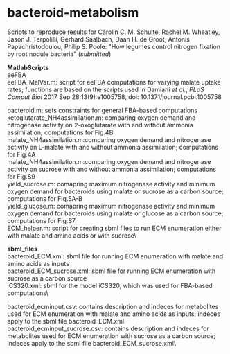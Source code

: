 # bacteroid-metabolism
Scripts to reproduce results for Carolin C. M. Schulte, Rachel M. Wheatley, Jason J. Terpolilli, Gerhard Saalbach, Daan H. de Groot, Antonis Papachristodoulou, Philip S. Poole: "How legumes control nitrogen fixation by root nodule bacteria" (*submitted*)

**MatlabScripts**\
eeFBA\
eeFBA_MalVar.m: script for eeFBA computations for varying malate uptake rates; functions are based on the scripts used in Damiani *et al.*, *PLoS Comput Biol* 2017 Sep 28;13(9):e1005758, doi: 10.1371/journal.pcbi.1005758 

bacteroid.m: sets constraints for general FBA-based computations\
ketoglutarate_NH4assimilation.m: comparing oxygen demand and nitrogenase activity on 2-oxoglutarate with and without ammonia assimilation; computations for Fig.4B\
malate_NH4assimilation.m:comparing oxygen demand and nitrogenase activity on L-malate with and without ammonia assimilation; computations for Fig.4A\
malate_NH4assimilation.m:comparing oxygen demand and nitrogenase activity on sucrose with and without ammonia assimilation; computations for Fig.S9\
yield_sucrose.m: comapring maximum nitrogenase activity and minimum oxygen demand for bacteroids using malate or sucrose as a carbon source; computations for Fig.5A-B\
yield_glucose.m: comapring maximum nitrogenase activity and minimum oxygen demand for bacteroids using malate or glucose as a carbon source; computations for Fig.S7\
ECM_helper.m: script for creating sbml files to run ECM enumeration either with malate and amino acids or with sucrose\


**sbml_files**\
bacteroid_ECM.xml: sbml file for running ECM enumeration with malate and amino acids as inputs\
bacteroid_ECM_sucrose.xml: sbml file for running ECM enumeration with sucrose as a carbon source\
iCS320.xml: sbml for the model iCS320, which was used for FBA-based computations\


bacteroid_ecminput.csv: contains description and indeces for metabolites used for ECM enumeration with malate and amino acids as inputs; indeces apply to the sbml file bacteroid_ECM.xml\
bacteroid_ecminput_sucrose.csv: contains description and indeces for metabolites used for ECM enumeration with sucrose as a carbon source; indeces apply to the sbml file bacteroid_ECM_sucrose.xml\
